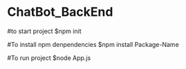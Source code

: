 # ChatBot_BackEnd
#to start project
$npm init

#To install npm denpendencies
$npm install Package-Name

#To run project
$node App.js
